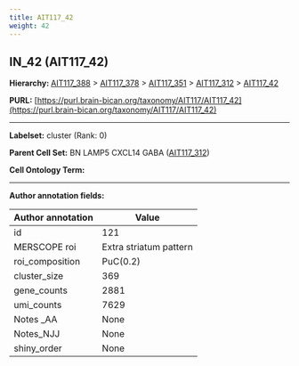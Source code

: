 ```yaml
---
title: AIT117_42
weight: 42
---
```

## IN_42 (AIT117_42)
<b>Hierarchy: </b>
[AIT117_388](../AIT117_388) >
[AIT117_378](../AIT117_378) >
[AIT117_351](../AIT117_351) >
[AIT117_312](../AIT117_312) >
[AIT117_42](../AIT117_42)

**PURL:** [https://purl.brain-bican.org/taxonomy/AIT117/AIT117_42](https://purl.brain-bican.org/taxonomy/AIT117/AIT117_42)

---


**Labelset:** cluster (Rank: 0)

**Parent Cell Set:** BN LAMP5 CXCL14 GABA ([AIT117_312](../AIT117_312))



**Cell Ontology Term:** 

[MARKER GENES.]: #


---

[TRANSFERRED ANNOTATIONS.]: #


[AUTHOR ANNOTATION FIELDS.]: #


**Author annotation fields:**

| Author annotation | Value |
|-------------------|-------|
|id|121|
|MERSCOPE roi|Extra striatum pattern|
|roi_composition|PuC(0.2) | CaH(0.2) | CaB(0.18) | PuR(0.11) | PuPV(0.1) | CaT(0.1)|
|cluster_size|369|
|gene_counts|2881|
|umi_counts|7629|
|Notes _AA|None|
|Notes_NJJ|None|
|shiny_order|None|
